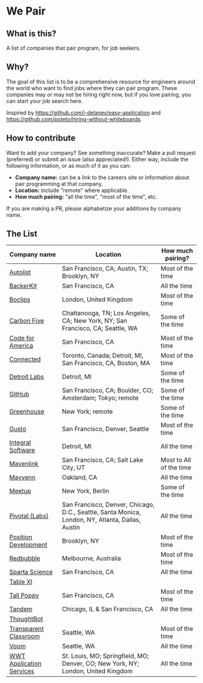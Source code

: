 # We Pair

## What is this?

A list of companies that pair program, for job seekers.

## Why?

The goal of this list is to be a comprehensive resource for engineers around the world who want to find jobs where they can pair program. These companies may or may not be hiring right now, but if you love pairing, you can start your job search here.

Inspired by https://github.com/j-delaney/easy-application and https://github.com/poteto/hiring-without-whiteboards.

## How to contribute

Want to add your company? See something inaccurate? Make a pull request (preferred) or submit an issue (also appreciated!). Either way, include the following information, or as much of it as you can:

- **Company name:** can be a link to the careers site or information about pair programming at that company.
- **Location:** include "remote" where applicable.
- **How much pairing:** "all the time", "most of the time", etc.

If you are making a PR, please alphabetize your additions by company name.

## The List
|Company name|Location|How much pairing?|
|---|---|---|
|[Autolist](https://www.autolist.com/about-us#jobs)|San Francisco, CA; Austin, TX; Brooklyn, NY|Most of the time|
|[BackerKit](https://www.keyvalues.com/backerkit)|San Francisco, CA|All the time|
|[Boclips](https://www.boclips.com/careers)|London, United Kingdom|Most of the time|
|[Carbon Five](https://www.carbonfive.com/)|Chattanooga, TN; Los Angeles, CA; New York, NY; San Francisco, CA; Seattle, WA|Some of the time|
|[Code for America](https://www.codeforamerica.org/jobs)|San Francisco, CA|Most of the time|
|[Connected](https://www.connected.io/careers)|Toronto, Canada; Detroit, MI, San Francisco, CA, Boston, MA|Most of the time|
|[Detroit Labs](https://www.detroitlabs.com/careers/)|Detroit, MI|Some of the time|
|[GitHub](https://www.keyvalues.com/github)|San Francisco, CA; Boulder, CO; Amsterdam; Tokyo; remote|Some of the time|
|[Greenhouse](https://engineering.greenhouse.io)|New York; remote|Some of the time|
|[Gusto](https://www.keyvalues.com/gusto)|San Francisco, Denver, Seattle|Most of the time|
|[Integral Software](https://www.integral.io/careers)|Detroit, MI|All the time|
|[Mavenlink](https://www.mavenlink.com/careers)|San Francisco, CA; Salt Lake City, UT|Most to All of the time|
|[Mayvenn](https://jobs.mayvenn.com/)|Oakland, CA|All the time|
|[Meetup](https://www.meetup.com/careers)|New York, Berlin|Some of the time|
|[Pivotal (Labs)](https://pivotal.io/careers)|San Francisco, Denver, Chicago, D.C., Seattle, Santa Monica, London, NY, Atlanta, Dallas, Austin|All the time|
|[Position Development](https://www.keyvalues.com/position-development)|Brooklyn, NY|Most of the time|
|[Redbubble](https://www.keyvalues.com/redbubble)|Melbourne, Australia|Most of the time|
|[Sparta Science](https://github.com/sparta-science/engineer-job-posting)|San Francisco, CA|All the time|
|[Table XI](https://www.tablexi.com/careers)|||
|[Tall Poppy](https://tallpoppy.io/careers)|San Francisco, CA|Most of the time|
|[Tandem](https://madeintandem.com)|Chicago, IL & San Francisco, CA|All the time|
|[ThoughtBot](https://thoughtbot.com/)|||
|[Transparent Classroom](http://transparentclassroom.com)|Seattle, WA|Most of the time|
|[Voom](https://www.keyvalues.com/voom)|Seattle, WA|All the time|
|[WWT Application Services](https://www.wwt.com/careers/)|St. Louis, MO; Springfield, MO; Denver, CO; New York, NY; London, United Kingdom|All the time|
